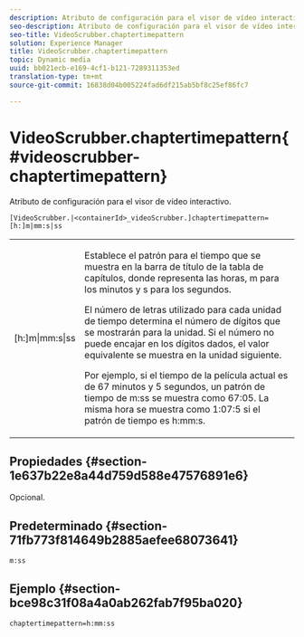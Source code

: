 ```yaml
---
description: Atributo de configuración para el visor de vídeo interactivo.
seo-description: Atributo de configuración para el visor de vídeo interactivo.
seo-title: VideoScrubber.chaptertimepattern
solution: Experience Manager
title: VideoScrubber.chaptertimepattern
topic: Dynamic media
uuid: bb021ecb-e169-4cf1-b121-7289311353ed
translation-type: tm+mt
source-git-commit: 16838d04b005224fad6df215ab5bf8c25ef86fc7

---
```



# VideoScrubber.chaptertimepattern{#videoscrubber-chaptertimepattern}

Atributo de configuración para el visor de vídeo interactivo.

`[VideoScrubber.|<containerId>_videoScrubber.]chaptertimepattern=[h:]m|mm:s|ss`

<table id="table_441553CD34C94A58A9D7CBF772DEDDB6"> 
 <tbody> 
  <tr> 
   <td colname="col1"> <p> <span class="codeph"> [h:]m|mm:s|ss</span> </p> </td> 
   <td colname="col2"> <p> Establece el patrón para el tiempo que se muestra en la barra de título de la tabla de capítulos, donde <span class="codeph"> representa las</span> horas, <span class="codeph"> m</span> para los minutos y <span class="codeph"> s</span> para los segundos. </p> <p>El número de letras utilizado para cada unidad de tiempo determina el número de dígitos que se mostrarán para la unidad. Si el número no puede encajar en los dígitos dados, el valor equivalente se muestra en la unidad siguiente. </p> <p>Por ejemplo, si el tiempo de la película actual es de 67 minutos y 5 segundos, un patrón de tiempo de <span class="codeph"> m:ss</span> se muestra como 67:05. La misma hora se muestra como 1:07:5 si el patrón de tiempo es <span class="codeph"> h:mm:s</span>. </p> </td> 
  </tr> 
 </tbody> 
</table>

## Propiedades {#section-1e637b22e8a44d759d588e47576891e6}

Opcional.

## Predeterminado {#section-71fb773f814649b2885aefee68073641}

`m:ss`

## Ejemplo {#section-bce98c31f08a4a0ab262fab7f95ba020}

```
chaptertimepattern=h:mm:ss
```

